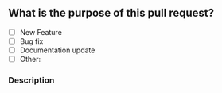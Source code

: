 ## What is the purpose of this pull request?
- [ ] New Feature
- [ ] Bug fix
- [ ] Documentation update
- [ ] Other:

### Description
<!--Write what you did and what components you update  -->